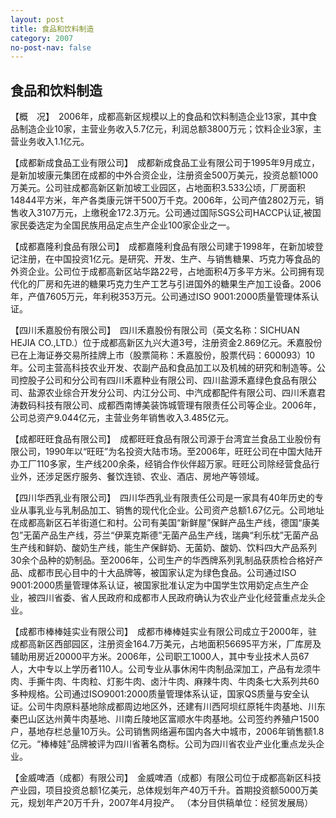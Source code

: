 ```yaml
---
layout: post
title: 食品和饮料制造
category: 2007
no-post-nav: false
---
```


## 食品和饮料制造

【概　况】　2006年，成都高新区规模以上的食品和饮料制造企业13家，其中食品制造企业10家，主营业务收入5.7亿元，利润总额3800万元；饮料企业3家，主营业务收入1.1亿元。

【成都新成食品工业有限公司】　成都新成食品工业有限公司于1995年9月成立，是新加坡康元集团在成都的中外合资企业，注册资金500万美元，投资总额1000万美元。公司驻成都高新区新加坡工业园区，占地面积3.533公顷，厂房面积14844平方米，年产各类康元饼干500万千克。2006年，公司产值2802万元，销售收入3107万元，上缴税金172.3万元。公司通过国际SGS公司HACCP认证,被国家民委选定为全国民族用品定点生产企业100家企业之一。

【成都嘉隆利食品有限公司】　成都嘉隆利食品有限公司建于1998年，在新加坡登记注册，在中国投资1亿元。是研究、开发、生产、与销售糖果、巧克力等食品的外资企业。公司位于成都高新区站华路22号，占地面积4万多平方米。公司拥有现代化的厂房和先进的糖果巧克力生产工艺与引进国外的糖果生产加工设备。2006年，产值7605万元，年利税353万元。公司通过ISO 9001∶2000质量管理体系认证。

【四川禾嘉股份有限公司】　四川禾嘉股份有限公司（英文名称：SICHUAN  HEJIA   CO.,LTD.）位于成都高新区九兴大道3号，注册资金2.869亿元。禾嘉股份已在上海证券交易所挂牌上市（股票简称：禾嘉股份，股票代码：600093）10年。公司主营高科技农业开发、农副产品和食品加工以及机械的研究和制造等。公司控股子公司和分公司有四川禾嘉种业有限公司、四川盐源禾嘉绿色食品有限公司、盐源农业综合开发分公司、内江分公司、中汽成都配件有限公司、四川禾嘉君涛数码科技有限公司、成都西南博美装饰城管理有限责任公司等企业。2006年，公司总资产9.044亿元，主营业务年销售收入3.485亿元。

【成都旺旺食品有限公司】　成都旺旺食品有限公司源于台湾宜兰食品工业股份有限公司，1990年以“旺旺”为名投资大陆市场。至2006年，旺旺公司在中国大陆开办工厂110多家，生产线200余条，经销合作伙伴超万家。旺旺公司除经营食品行业外，还涉足医疗服务、餐饮连锁、农业、酒店、房地产等领域。

【四川华西乳业有限公司】　四川华西乳业有限责任公司是一家具有40年历史的专业从事乳业与乳制品加工、销售的现代化企业。公司资产总额1.67亿元。公司地址在成都高新区石羊街道仁和村。公司有美国“新鲜屋”保鲜产品生产线，德国“康美包”无菌产品生产线，芬兰“伊莱克斯德”无菌产品生产线，瑞典“利乐枕”无菌产品生产线和鲜奶、酸奶生产线，能生产保鲜奶、无菌奶、酸奶、饮料四大产品系列30余个品种的奶制品。至2006年，公司生产的华西牌系列乳制品获质检合格好产品、成都市民心目中的十大品牌等，被国家认定为绿色食品。公司通过ISO 9001∶2000质量管理体系认证，被国家批准认定为中国学生饮用奶定点生产企业，被四川省委、省人民政府和成都市人民政府确认为农业产业化经营重点龙头企业。

【成都市棒棒娃实业有限公司】　成都市棒棒娃实业有限公司成立于2000年，驻成都高新区西部园区，注册资金164.7万美元，占地面积56695平方米，厂库房及辅助用房近20000平方米。2006年，公司职工1000人，其中专业技术人员67人，大中专以上学历者110人。公司专业从事休闲牛肉制品深加工，产品有龙须牛肉、手撕牛肉、牛肉粒、灯影牛肉、卤汁牛肉、麻辣牛肉、牛肉条七大系列共60多种规格。公司通过ISO9001∶2000质量管理体系认证，国家QS质量与安全认证。公司牛肉原料基地除成都周边地区外，还建有川西阿坝红原牦牛肉基地、川东秦巴山区达州黄牛肉基地、川南丘陵地区富顺水牛肉基地。公司签约养殖户1500户，基地存栏总量10万头。公司销售网络遍布国内各大中城市，2006年销售额1.8亿元。“棒棒娃”品牌被评为四川省著名商标。公司为四川省农业产业化重点龙头企业。

【金威啤酒（成都）有限公司】　金威啤酒（成都）有限公司位于成都高新区科技产业园，项目投资总额1亿美元，总体规划年产40万千升。首期投资额5000万美元，规划年产20万千升，2007年4月投产。
（本分目供稿单位：经贸发展局）
